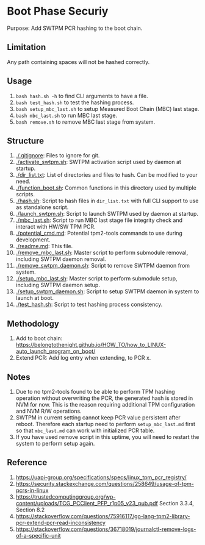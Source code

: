 # Boot Phase Securiy

Purpose: Add SWTPM PCR hashing to the boot chain.

## Limitation

Any path containing spaces will not be hashed correctly.

## Usage

1. `bash hash.sh -h` to find CLI arguments to have a file.
2. `bash test_hash.sh` to test the hashing process.
3. `bash setup_mbc_last.sh` to setup Measured Boot Chain (MBC) last stage.
4. `bash mbc_last.sh` to run MBC last stage.
5. `bash remove.sh` to remove MBC last stage from system.

## Structure

1. [./.gitignore](./.gitignore): Files to ignore for git.
2. [./activate_swtpm.sh](./activate_swtpm.sh): SWTPM activation script used by daemon at startup.
3. [./dir_list.txt](./dir_list.txt): List of directories and files to hash. Can be modified to your need.
4. [./function_boot.sh](./function_boot.sh): Common functions in this directory used by multiple scripts.
5. [./hash.sh](./hash.sh): Script to hash files in `dir_list.txt` with full CLI support to use as standalone script.
6. [./launch_swtpm.sh](./launch_swtpm.sh): Script to launch SWTPM used by daemon at startup.
7. [./mbc_last.sh](./mbc_last.sh): Script to run MBC last stage file integrity check and interact with HW/SW TPM PCR.
8. [./potential_cmd.md](./potential_cmd.md): Potential tpm2-tools commands to use during development.
9. [./readme.md](./readme.md): This file.
10. [./remove_mbc_last.sh](./remove_mbc_last.sh): Master script to perform submodule removal, including SWTPM daemon removal.
11. [./remove_swtpm_daemon.sh](./remove_swtpm_daemon.sh): Script to remove SWTPM daemon from system.
12. [./setup_mbc_last.sh](./setup_mbc_last.sh): Master script to perform submodule setup, including SWTPM daemon setup.
13. [./setup_swtpm_daemon.sh](./setup_swtpm_daemon.sh): Script to setup SWTPM daemon in system to launch at boot.
14. [./test_hash.sh](./test_hash.sh): Script to test hashing process consistency.

## Methodology

1. Add to boot chain: https://belongtothenight.github.io/HOW_TO/how_to_LINUX-auto_launch_program_on_boot/
2. Extend PCR: Add log entry when extending, to PCR x.

## Notes

1. Due to no tpm2-tools found to be able to perform TPM hashing operation without overwriting the PCR, the generated hash is stored in NVM for now. This is the reason requiring additional TPM configuration and NVM R/W operations.
2. SWTPM in current setting cannot keep PCR value persistent after reboot. Therefore each startup need to perform `setup_mbc_last.md` first so that `mbc_last.md` can work with initialized PCR table.
3. If you have used remove script in this uptime, you will need to restart the system to perform setup again.

## Reference

1. https://uapi-group.org/specifications/specs/linux_tpm_pcr_registry/
2. https://security.stackexchange.com/questions/258649/usage-of-tpm-pcrs-in-linux
3. https://trustedcomputinggroup.org/wp-content/uploads/TCG_PCClient_PFP_r1p05_v23_pub.pdf Section 3.3.4, Section 8.2
4. https://stackoverflow.com/questions/75916117/go-lang-tpm2-library-pcr-extend-pcr-read-inconsistency
5. https://stackoverflow.com/questions/36718019/journalctl-remove-logs-of-a-specific-unit
